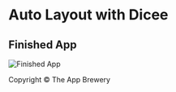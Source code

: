# Auto Layout with Dicee

## Finished App
![Finished App](https://github.com/londonappbrewery/Images/blob/master/Dicee%2B.gif)



Copyright © The App Brewery


